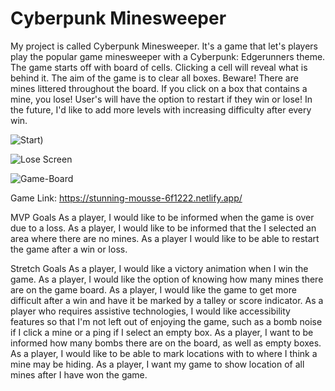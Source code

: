 # Cyberpunk Minesweeper

My project is called Cyberpunk Minesweeper. It's a game that let's players play the popular game minesweeper with a Cyberpunk: Edgerunners theme. The game starts off with board of cells. Clicking a cell will reveal what is behind it. The aim of the game is to clear all boxes. Beware! There are mines littered throughout the board. If you click on a box that contains a mine, you lose! User's will have the option to restart if they win or lose! In the future, I'd like to add more levels with increasing difficulty after every win.

![Start](https://i.ibb.co/6ZHTVXR/Screen-Shot-2023-05-12-at-2-43-08-PM.png))

![Lose Screen](https://i.ibb.co/svNnSZf/Screen-Shot-2023-05-12-at-2-44-04-PM.png)

![Game-Board](https://i.ibb.co/jvXvs92/Screen-Shot-2023-05-12-at-2-45-39-PM.png)

Game Link: https://stunning-mousse-6f1222.netlify.app/

MVP Goals
As a player, I would like to be informed when the game is over due to a loss.
As a player, I would like to be informed that the I selected an area where there are no mines.
As a player I would like to be able to restart the game after a win or loss.

Stretch Goals
As a player, I would like a victory animation when I win the game.
As a player, I would like the option of knowing how many mines there are on the game board.
As a player, I would like the game to get more difficult after a win and have it be marked by a talley or score indicator.
As a player who requires assistive technologies, I would like accessibility features so that I'm not left out of enjoying the game, such as a bomb noise if I click a mine or a ping if I select an empty box.
As a player, I want to be informed how many bombs there are on the board, as well as empty boxes.
As a player, I would like to be able to mark locations with to where I think a mine may be hiding.
As a player, I want my game to show location of all mines after I have won the game.
